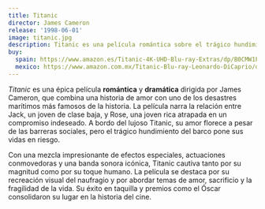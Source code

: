 ```yaml
---
title: Titanic
director: James Cameron
release: '1998-06-01'
image: titanic.jpg
description: Titanic es una película romántica sobre el trágico hundimiento del RMS Titanic, centrada en el amor entre Jack, un joven artista, y Rose, una joven aristócrata.
buy:
  spain: https://www.amazon.es/Titanic-4K-UHD-Blu-ray-Extras/dp/B0CMW1FPHV/ref=sr_1_4?__mk_es_ES=%C3%85M%C3%85%C5%BD%C3%95%C3%91&crid=1CM8N39NT1I9Q&dib=eyJ2IjoiMSJ9.wDde7phSXYgkVEhxHEXvOcqrx_efNpepE6JkiLgSADlwdq7_7dQICQBUQ0VmbTrjGn6g7xdz_9fSV7IG1Ws6NqXJFNFSH1qGzUCvW-2F1szPqPEIy1Cgw_Wj1sj6_M0zZhYW5ttvGr7cy9iKX1uf-k0XX4ZAre7LWK7fVUcEarZtxsQcNlzqZtFrYs25lTD5D59gBTotrDZAjlp8S7HWb_HfIveFo3F3fK_PwIkAXKO4vYuHyIvtz2JoyoiClnMNVmj3NiSQupmArUT3e8WwULWGO7LkLS_cCc3HKV38P4U.PNOGe1PsXwbEXIQvdBsZFBomIB6Ub_FgbzEWMfS_NPY&dib_tag=se&keywords=titanic+movie&qid=1726687885&sprefix=titanic+movi%2Caps%2C305&sr=8-4
  mexico: https://www.amazon.com.mx/Titanic-Blu-ray-Leonardo-DiCaprio/dp/B0CK3ZWT7X/ref=sr_1_1?__mk_es_MX=%C3%85M%C3%85%C5%BD%C3%95%C3%91&crid=3R4GNO8190S8R&dib=eyJ2IjoiMSJ9.WonNDdiUJxbzhLNWUaOxuaitSTRxFiW8mvQ3x1TjbzX6X4IsR5DeLexanCyUt4jWBEXysM-54gKeoZzZXqsnq4B3ahbd8FEwXZipZxi-8HEt03wuJRwgoQeIQM70FWtY4NXrIlZbU1ufPNuR12zzaJDwYvjE9Y_wWo6AqM0GaTEqgcpQFW72XLXgyNGucKujgI9gXuHQYoNdN9SF3Z7JR5MnFMILJ4ePRqZ2SJQG19LGpG0helnbVBoeO4fN7jmUuNK_2Bxra6i-XJXD5yiUgsqtzMGyvnWEvn_oqLtPhTU.N1XpLJMhYJpoM9Aq9RTvoMkbFrGGYPYhVgRqC0bWHsc&dib_tag=se&keywords=titanic+movie&qid=1726687914&sprefix=titanic+movie%2Caps%2C157&sr=8-1&ufe=app_do%3Aamzn1.fos.242f5c11-6cfd-40d6-91f6-be3d1974080c
---
```


_Titanic_ es una épica película **romántica** y **dramática** dirigida por James Cameron, que combina una historia de amor con uno de los desastres marítimos más famosos de la historia. La película narra la relación entre Jack, un joven de clase baja, y Rose, una joven rica atrapada en un compromiso indeseado. A bordo del lujoso Titanic, su amor florece a pesar de las barreras sociales, pero el trágico hundimiento del barco pone sus vidas en riesgo.

Con una mezcla impresionante de efectos especiales, actuaciones conmovedoras y una banda sonora icónica, Titanic cautiva tanto por su magnitud como por su toque humano. La película se destaca por su recreación visual del naufragio y por abordar temas de amor, sacrificio y la fragilidad de la vida. Su éxito en taquilla y premios como el Óscar consolidaron su lugar en la historia del cine.